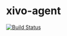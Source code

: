xivo-agent
==========

[![Build Status](https://travis-ci.org/xivo-pbx/xivo-agent.png?branch=master)](https://travis-ci.org/xivo-pbx/xivo-agent)

